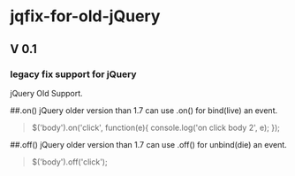 # jqfix-for-old-jQuery
## V 0.1
### legacy fix support for jQuery

jQuery Old Support.

##.on()
jQuery older version than 1.7 can use .on() for bind(live) an event.
> $('body').on('click', function(e){
		console.log('on click body 2', e);
	});

##.off()
jQuery older version than 1.7 can use .off() for unbind(die) an event.
> $('body').off('click');
